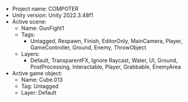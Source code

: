 <!-- UNITY CODE ASSIST INSTRUCTIONS START -->
- Project name: COMPOTER
- Unity version: Unity 2022.3.48f1
- Active scene:
  - Name: GunFight1
  - Tags:
    - Untagged, Respawn, Finish, EditorOnly, MainCamera, Player, GameController, Ground, Enemy, ThrowObject
  - Layers:
    - Default, TransparentFX, Ignore Raycast, Water, UI, Ground, PostProcessing, Interactable, Player, Grabbable, EnemyArea
- Active game object:
  - Name: Cube.013
  - Tag: Untagged
  - Layer: Default
<!-- UNITY CODE ASSIST INSTRUCTIONS END -->